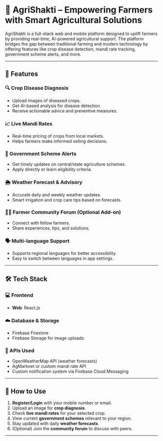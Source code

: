 # 🌾 AgriShakti – Empowering Farmers with Smart Agricultural Solutions

AgriShakti is a full-stack web and mobile platform designed to uplift farmers by providing real-time, AI-powered agricultural support. The platform bridges the gap between traditional farming and modern technology by offering features like crop disease detection, mandi rate tracking, government scheme alerts, and more.

---

## 🚀 Features

### 🔍 Crop Disease Diagnosis
- Upload images of diseased crops.
- Get AI-based analysis for disease detection.
- Receive actionable advice and preventive measures.

### 📈 Live Mandi Rates
- Real-time pricing of crops from local markets.
- Helps farmers make informed selling decisions.

### 📰 Government Scheme Alerts
- Get timely updates on central/state agriculture schemes.
- Apply directly or learn eligibility criteria.

### 🌦️ Weather Forecast & Advisory
- Accurate daily and weekly weather updates.
- Smart irrigation and crop care tips based on forecasts.

### 🧑‍🌾 Farmer Community Forum (Optional Add-on)
- Connect with fellow farmers.
- Share experiences, tips, and solutions.

### 🗣️ Multi-language Support
- Supports regional languages for better accessibility.
- Easy to switch between languages in app settings.

---

## 🛠️ Tech Stack

### 💻 Frontend
- **Web**: React.js
  
### ☁️ Database & Storage
- Firebase Firestore
- Firebase Storage for image uploads

### 📡 APIs Used
- OpenWeatherMap API (weather forecasts)
- AgMarknet or custom mandi rate API
- Custom notification system via Firebase Cloud Messaging

---

## 📲 How to Use

1. **Register/Login** with your mobile number or email.
2. Upload an image for **crop diagnosis**.
3. Check **live mandi rates** for your selected crop.
4. View current **government schemes** relevant to your region.
5. Stay updated with daily **weather forecasts**.
6. (Optional) Join the **community forum** to discuss with peers.

---

